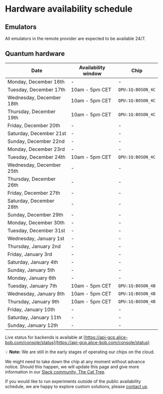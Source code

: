 # Hardware availability schedule

## Emulators

All emulators in the remote provider are expected to be available 24/7.

## Quantum hardware

| Date | Availability window | Chip |
| --- | --- | --- |
| Monday, December 16th | - | - |
| Tuesday, December 17th | 10am - 5pm CET | `QPU:1Q:BOSON_4C` |
| Wednesday, December 18th | 10am - 5pm CET | `QPU:1Q:BOSON_4C` |
| Thursday, December 19th | 10am - 5pm CET | `QPU:1Q:BOSON_4C` |
| Friday, December 20th | - | - |
| Saturday, December 21st | - | - |
| Sunday, December 22nd | - | - |
| Monday, December 23rd | - | - |
| Tuesday, December 24th | 10am - 5pm CET | `QPU:1Q:BOSON_4C` |
| Wednesday, December 25th | - | - |
| Thursday, December 26th | - | - |
| Friday, December 27th | - | - |
| Saturday, December 28th | - | - |
| Sunday, December 29th | - | - |
| Monday, December 30th | - | - |
| Tuesday, December 31st | - | - |
| Wednesday, January 1st | - | - |
| Thursday, January 2nd | - | - |
| Friday, January 3rd | - | - |
| Saturday, January 4th | - | - |
| Sunday, January 5th | - | - |
| Monday, January 6th | - | - |
| Tuesday, January 7th | 10am - 5pm CET | `QPU:1Q:BOSON_4B` |
| Wednesday, January 8th | 10am - 5pm CET | `QPU:1Q:BOSON_4B` |
| Thursday, January 9th | 10am - 5pm CET | `QPU:1Q:BOSON_4B` |
| Friday, January 10th | - | - |
| Saturday, January 11th | - | - |
| Sunday, January 12th | - | - |

Live status for backends is available at [https://api-gcp.alice-bob.com/console/status](https://api-gcp.alice-bob.com/console/status)

💡 **Note:** We are still in the early stages of operating our chips on the cloud.

We might need to take down the chip at any moment without advance notice. Should this happen, we will update this page and give more information in our [Slack community, The Cat Tree](https://join.slack.com/t/the-cat-tree/shared_invite/zt-2cg0a3rno-PP~AaUztS3dtiRyzsawlnQ).

If you would like to run experiments outside of the public availability schedule, we are happy to explore custom solutions, please [contact us](../contact_us.md).

